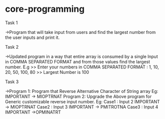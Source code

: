 # core-programming

Task 1

->Program that will take input from users and find the largest number from the user inputs and print it.
  
Task 2

->Updated program in a way that entire array is consumed by a single Input in COMMA SEPARATED FORMAT and from those values find the largest number.
  E.g
    >> Enter your numbers in COMMA SEPARATED FORMAT : 1, 10, 20, 50, 100, 80
    >> Largest Number is 100

Task 3

->Program 1: Program that Reverse Alternative Character of String array
    Eg: IMPORTANT -> MIOPTRNAT
      Program 2: Upgrade the Above program for Generic customizable reverse input number.
    Eg: Case1 : Input 2 IMPORTANT -> MIOPTRNAT
        Case2 : Input 3 IMPORTANT -> PMITROTNA
        Case3 : Input 4 IMPORTANT ->OPMINATRT 
